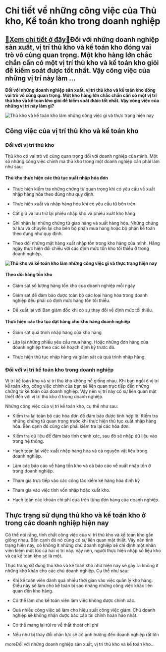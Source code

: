 Chi tiết về những công việc của Thủ kho, Kế toán kho trong doanh nghiệp
=======================================================================

[:gift:Xem chi tiết ở đây:gift:](https://hddtvn.com/chi-tiet-ve-nhung-cong-viec-cua-thu-kho-ke-toan-kho-trong-doanh-nghiep/)Đối với những doanh nghiệp sản xuất, vị trí thủ kho và kế toán kho đóng vai trò vô cùng quan trọng. Một kho hàng lớn chắc chắn cần có một vị trí thủ kho và kế toán kho giỏi để kiểm soát được tốt nhất. Vậy công việc của những vị trí này làm …
-------------------------------------------------------------------------------------------------------------------------------------------------------------------------------------------------------------------------------------------------

**Đối với những doanh nghiệp sản xuất, vị trí thủ kho và kế toán kho đóng vai trò vô cùng quan trọng. Một kho hàng lớn chắc chắn cần có một vị trí thủ kho và kế toán kho giỏi để kiểm soát được tốt nhất. Vậy công việc của những vị trí này làm gì?**


![Thủ kho và kế toán kho làm những công việc gì và thực trạng hiện nay](https://hddtvn.com/wp-content/uploads/2021/01/cong-viec-cua-thu-kho-1.jpg)


Công việc của vị trí thủ kho và kế toán kho
-------------------------------------------


### Đối với vị trí thủ kho


Thủ kho có vai trò vô cùng quan trọng đối với doanh nghiệp của mình. Một số những công việc chính mà thủ kho trong một doanh nghiệp cần phải làm như sau:


#### Thủ kho thực hiện các thủ tục xuất nhập hóa đơn




* Thực hiện kiểm tra những chứng từ quan trọng khi có yêu cầu về xuất nhập hàng hóa theo đúng như quy định.

* Thực hiện xuất và nhập hàng hóa khi có yêu cầu từ bên trên

* Cất giữ và lưu trữ lại phiếu nhập kho và phiếu xuất kho hàng

* Ghi nhận lại những chứng từ giao hàng và xuất hàng hóa. Những chứng từ lưu và chuyển lại cho bên bộ phận mua hàng hoặc bộ phận kế toán theo đúng như quy định.

* Theo dõi những mặt hàng xuất nhập tồn trong kho hàng của mình. Hằng ngày thực hiện đối chiếu với các định mức tồn kho tối thiểu ở trong doanh nghiệp.



**![Thủ kho và kế toán kho làm những công việc gì và thực trạng hiện nay](https://hddtvn.com/wp-content/uploads/2021/01/luong-thu-kho-thu-kho-co-duoc-kiem-thu-quy-1.jpg)**


#### Theo dõi hàng tồn kho




* Giám sát số lượng hàng tồn kho của doanh nghiệp mỗi ngày

* Giám sát để đảm bảo được toàn bộ các loại hàng hóa trong doanh nghiệp đều phải có định mức hàng tồn tối thiểu.

* Đề xuất lại với Ban giám đốc khi có sự thay đổi về định mức tối thiểu.



#### Thực hiện các thủ tục đặt hàng cho kho hàng doanh nghiệp




* Giám sát quá trình nhập hàng của kho hàng

* Lập lại những phiếu yêu cầu mua hàng. Hoặc những đơn hàng của doanh nghiệp theo các kế hoạch định kỳ trước đó.

* Thực hiện thủ tục nhập hàng và giám sát cả quá trình nhập hàng.



### Đối với vị trí kế toán kho trong doanh nghiệp


Vị trí kế toán kho và vị trí thủ kho không hề giống nhau. Khi bạn ngồi ở vị trí kế toán kho, công việc chính của bạn sẽ liên quan trực tiếp đến những chứng từ kế toán của doanh nghiệp. Vậy nên vị trí này có sự liên quan mật thiết đến với vị trí thủ kho ở trong doanh nghiệp.


Những công việc của vị trí kế toán kho, cụ thể như sau:




* Kiểm tra lại toàn bộ các hóa đơn để đảm bảo được tính hợp lệ. Kiểm tra những chứng từ quan trọng trước khi thực hiện thủ tục xuất nhập hàng hóa. Bên cạnh đó cũng cần phải kiểm tra lại các hóa đơn.

* Kiểm tra dữ liệu để đảm bảo tính chính xác, sau đó sẽ nhập dữ liệu vào trong hệ thống.

* Hạch toán lại việc xuất nhập hàng hóa và cả nguyên vật liệu trong doanh nghiệp.

* Làm các báo cáo về hàng tồn kho và cả báo cáo về xuất nhập tồn ở trong doanh nghiệp.

* Tham gia trực tiếp vào các công tác kiểm kê hàng hóa định kỳ

* Tham gia vào việc tính vốn nhập hoặc xuất kho.

* Hạch toán các khoản chi phí dựa trên từng đơn hàng của doanh nghiệp.



Thực trạng sử dụng thủ kho và kế toán kho ở trong các doanh nghiệp hiện nay
---------------------------------------------------------------------------


Có thể nói rằng, tính chất công việc của vị trí thủ kho và kế toán kho gần giống nhau. Bên cạnh đó nó cũng có sự liên quan mật thiết. Vậy nên tình trạng hiện nay, có không ít những chủ doanh nghiệp sẽ chỉ định một nhân viên kiêm một lúc cả hai vị trí này. Vậy nên, người thực hiện nhập số liệu kho và cả kế toán kho sẽ là một.


Thực trạng sử dụng thủ kho và kế toán kho như hiện nay sẽ gây ra không ít những khó khăn cho các chủ doanh nghiệp. Cụ thể như sau:




* Khi kế toán viên dành quá nhiều thời gian vào việc quản lý kho hàng. Điều này sẽ làm cho kế toán bị sao nhãng những công việc khác liên quan đến kho hàng.

* Có thể làm cho kế toán viên làm việc không được chính xác.

* Quá nhiều công việc sẽ làm cho hiệu suất công việc giảm. Chủ doanh nghiệp sẽ không nhận được báo cáo tài chính hoàn hảo nhất.

* Có thể mang lại rủi ro về thất thoát chi phí

* Nếu như bị thay đổi nhân lực sẽ có ảnh hưởng đến doanh nghiệp rất lớn



moreĐối với những doanh nghiệp sản xuất, vị trí thủ kho và kế toán kho…

